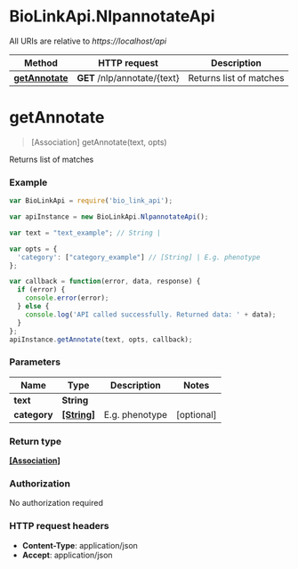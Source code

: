 # BioLinkApi.NlpannotateApi

All URIs are relative to *https://localhost/api*

Method | HTTP request | Description
------------- | ------------- | -------------
[**getAnnotate**](NlpannotateApi.md#getAnnotate) | **GET** /nlp/annotate/{text} | Returns list of matches


<a name="getAnnotate"></a>
# **getAnnotate**
> [Association] getAnnotate(text, opts)

Returns list of matches

### Example
```javascript
var BioLinkApi = require('bio_link_api');

var apiInstance = new BioLinkApi.NlpannotateApi();

var text = "text_example"; // String | 

var opts = { 
  'category': ["category_example"] // [String] | E.g. phenotype
};

var callback = function(error, data, response) {
  if (error) {
    console.error(error);
  } else {
    console.log('API called successfully. Returned data: ' + data);
  }
};
apiInstance.getAnnotate(text, opts, callback);
```

### Parameters

Name | Type | Description  | Notes
------------- | ------------- | ------------- | -------------
 **text** | **String**|  | 
 **category** | [**[String]**](String.md)| E.g. phenotype | [optional] 

### Return type

[**[Association]**](Association.md)

### Authorization

No authorization required

### HTTP request headers

 - **Content-Type**: application/json
 - **Accept**: application/json


